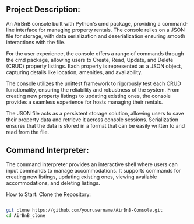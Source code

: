 ## Project Description:

An AirBnB console built with Python's cmd package, providing a command-line interface for managing property rentals. The console relies on a JSON file for storage, with data serialization and deserialization ensuring smooth interactions with the file.

For the user experience, the console offers a range of commands through the cmd package, allowing users to Create, Read, Update, and Delete (CRUD) property listings. Each property is represented as a JSON object, capturing details like location, amenities, and availability.

The console utilizes the unittest framework to rigorously test each CRUD functionality, ensuring the reliability and robustness of the system. From creating new property listings to updating existing ones, the console provides a seamless experience for hosts managing their rentals.

The JSON file acts as a persistent storage solution, allowing users to save their property data and retrieve it across console sessions. Serialization ensures that the data is stored in a format that can be easily written to and read from the file.

## Command Interpreter:

The command interpreter provides an interactive shell where users can input commands to manage accommodations. It supports commands for creating new listings, updating existing ones, viewing available accommodations, and deleting listings.

How to Start:
Clone the Repository:

```bash

git clone https://github.com/yourusername/AirBnB-Console.git
cd AirBnB_clone
```
